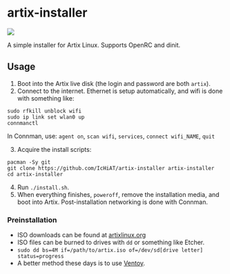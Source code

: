 # artix-installer

![](https://img.shields.io/badge/OS-Artix%20Linux-blue?logo=Artix+Linux)

A simple installer for Artix Linux. Supports OpenRC and dinit.

## Usage

1. Boot into the Artix live disk (the login and password are both `artix`).
2. Connect to the internet. Ethernet is setup automatically, and wifi is done with something like:
```
sudo rfkill unblock wifi
sudo ip link set wlan0 up
connmanctl
```
In Connman, use: `agent on`, `scan wifi`, `services`, `connect wifi_NAME`, `quit`

3. Acquire the install scripts:
```
pacman -Sy git
git clone https://github.com/IcHiAT/artix-installer artix-installer
cd artix-installer
```
4. Run `./install.sh`.
5. When everything finishes, `poweroff`, remove the installation media, and boot into Artix. Post-installation networking is done with Connman.

### Preinstallation

* ISO downloads can be found at [artixlinux.org](https://artixlinux.org/download.php)
* ISO files can be burned to drives with `dd` or something like Etcher.
* `sudo dd bs=4M if=/path/to/artix.iso of=/dev/sd[drive letter] status=progress`
* A better method these days is to use [Ventoy](https://www.ventoy.net/en/index.html).
